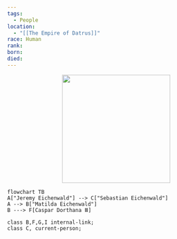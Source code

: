 ```yaml
---
tags:
  - People
location:
  - "[[The Empire of Datrus]]"
race: Human
rank: 
born: 
died:
---
```

<p style="text-align:center;"><img src="https://foundry-vtt-kb.s3.us-east-2.amazonaws.com/Images/Tokens/NPCs/Nobles/Viscount+Sebastian+Eichenwald.png" width="250" height="250"></p>

```mermaid
flowchart TB
A["Jeremy Eichenwald"] --> C["Sebastian Eichenwald"]
A --> B["Matilda Eichenwald"]
B ---> F[Caspar Dorthana Ⅲ]

class B,F,G,I internal-link;
class C, current-person;
```